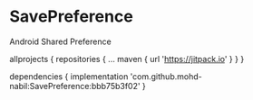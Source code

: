 # SavePreference
Android Shared Preference

allprojects {
		repositories {
			...
			maven { url 'https://jitpack.io' }
		}
	}
  
dependencies {
	        implementation 'com.github.mohd-nabil:SavePreference:bbb75b3f02'
	}
